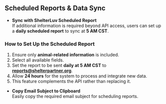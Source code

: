 ## Scheduled Reports & Data Sync
- **Sync with ShelterLuv Scheduled Report**  
  If additional information is required beyond API access, users can set up a **daily scheduled report** to sync at **5 AM CST**.

### How to Set Up the Scheduled Report
1. Ensure only **animal-related information** is included.
2. Select all available fields.
3. Set the report to be sent **daily at 5 AM CST** to **reports@shelterpartner.org**.
4. Allow **24 hours** for the system to process and integrate new data.
5. This feature complements the API rather than replacing it.

- **Copy Email Subject to Clipboard**  
  Easily copy the required email subject for scheduling reports.
